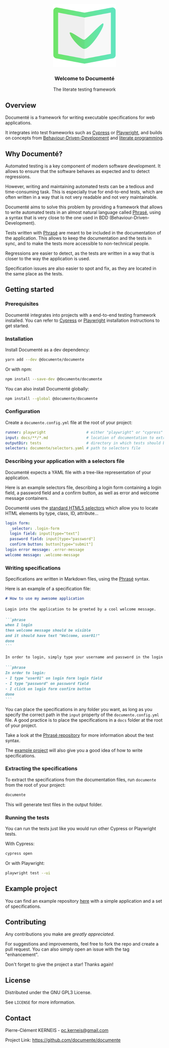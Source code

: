 <p align="center">
    <a href="https://github.com/documente/documente">
        <img alt="Logo for the Documenté literate testing framework" src="docs/public/logo.svg" title="Documenté logo" width="200"/>
    </a>
</p>

<h3 align="center">Welcome to Documenté</h3>

<p align="center">
The literate testing framework
</p>

## Overview

Documenté is a framework for writing executable specifications for web applications.

It integrates into test frameworks such as [Cypress](https://www.cypress.io/) or [Playwright](https://playwright.dev/), and builds on concepts from [Behaviour-Driven-Development](https://en.wikipedia.org/wiki/Behavior-driven_development) and [literate programming](https://en.wikipedia.org/wiki/Literate_programming).

## Why Documenté?

Automated testing is a key component of modern software development.
It allows to ensure that the software behaves as expected and to detect regressions.

However, writing and maintaining automated tests can be a tedious and time-consuming task.
This is especially true for end-to-end tests, which are often written in a way that is not very readable and not very maintainable.

Documenté aims to solve this problem by providing a framework that allows to write automated tests
in an almost natural language called [Phrasé](https://github.com/documente/phrase), using a syntax that is very close to the one used in BDD (Behaviour-Driven-Development).

Tests written with [Phrasé](https://github.com/documente/phrase) are meant to be included in the documentation of the application.
This allows to keep the documentation and the tests in sync, and to make the tests more accessible to non-technical people.

Regressions are easier to detect, as the tests are written in a way that is closer to the way the application is used.

Specification issues are also easier to spot and fix, as they are located in the same place as the tests.

## Getting started

### Prerequisites

Documenté integrates into projects with a end-to-end testing framework installed. You can refer to [Cypress](https://docs.cypress.io/guides/getting-started/installing-cypress) or [Playwright](https://playwright.dev/docs/intro) installation instructions to get started.

### Installation

Install Documenté as a dev dependency:

```bash
yarn add --dev @documente/documente
```

Or with npm:

```bash
npm install --save-dev @documente/documente
```

You can also install Documenté globally:

```bash
npm install --global @documente/documente
```

### Configuration

Create a `documente.config.yml` file at the root of your project:

```yaml
runner: playwright                  # either "playwright" or "cypress"
input: docs/**/*.md                 # location of documentation to extract tests from
outputDir: tests                    # directory in which tests should be generated
selectors: documente/selectors.yaml # path to selectors file
```

### Describing your application with a selectors file

Documenté expects a YAML file with a tree-like representation of your application.

Here is an example selectors file, describing a login form containing a login field, a password field and a confirm button, as well as error and welcome message containers.

Documenté uses the [standard HTML5 selectors](https://drafts.csswg.org/selectors/) which allow you to locate HTML elements by type, class, ID, attribute...

```yaml
login form:
  _selector: .login-form
  login field: input[type="text"]
  password field: input[type="password"]
  confirm button: button[type="submit"]
login error message: .error-message
welcome message: .welcome-message
```

### Writing specifications

Specifications are written in Markdown files, using the [Phrasé](https://github.com/documente/phrase) syntax.

Here is an example of a specification file:

````markdown
# How to use my awesome application

Login into the application to be greeted by a cool welcome message.

```phrase
when I login
then welcome message should be visible
and it should have text "Welcome, user01!"
done
```

In order to login, simply type your username and password in the login form and click on the login button.

```phrase
In order to login:
- I type "user01" on login form login field
- I type "password" on password field
- I click on login form confirm button
done
```
````

You can place the specifications in any folder you want, as long as you specify the correct path in the `input` property of the `documente.config.yml` file.
A good practice is to place the specifications in a `docs` folder at the root of your project.

Take a look at the [Phrasé repository](https://github.com/documente/phrase) for more information about the test syntax.

The [example project](https://github.com/documente/example-sut) will also give you a good idea of how to write specifications.

### Extracting the specifications

To extract the specifications from the documentation files, run `documente` from the root of your project:

```bash
documente
```

This will generate test files in the output folder.

### Running the tests

You can run the tests just like you would run other Cypress or Playwright tests.

With Cypress:

```bash
cypress open
```

Or with Playwright:

```bash
playwright test --ui
```

## Example project

You can find an example repository [here](https://github.com/documente/example-sut) with a simple application and a set of specifications.

## Contributing

Any contributions you make are _greatly appreciated_.

For suggestions and improvements, feel free to fork the repo and create a pull request. You can also simply open an issue with the tag "enhancement".

Don't forget to give the project a star! Thanks again!

## License

Distributed under the GNU GPL3 License.

See `LICENSE` for more information.

## Contact

Pierre-Clément KERNEIS - pc.kerneis@gmail.com

Project Link: https://github.com/documente/documente
